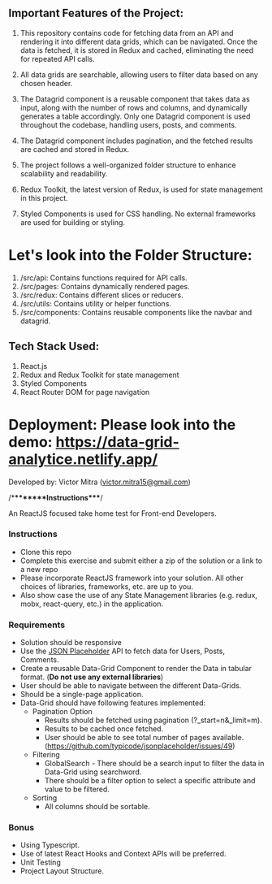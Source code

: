 ## Important Features of the Project:

1. This repository contains code for fetching data from an API and rendering it into different data grids, which can be navigated. Once the data is fetched, it is stored in Redux and cached, eliminating the need for repeated API calls.

2. All data grids are searchable, allowing users to filter data based on any chosen header.

3. The Datagrid component is a reusable component that takes data as input, along with the number of rows and columns, and dynamically generates a table accordingly. Only one Datagrid component is used throughout the codebase, handling users, posts, and comments.

4. The Datagrid component includes pagination, and the fetched results are cached and stored in Redux.

5. The project follows a well-organized folder structure to enhance scalability and readability.

6. Redux Toolkit, the latest version of Redux, is used for state management in this project.

7. Styled Components is used for CSS handling. No external frameworks are used for building or styling.

# Let's look into the Folder Structure:

1. /src/api: Contains functions required for API calls.
2. /src/pages: Contains dynamically rendered pages.
3. /src/redux: Contains different slices or reducers.
4. /src/utils: Contains utility or helper functions.
5. /src/components: Contains reusable components like the navbar and datagrid.

## Tech Stack Used:

1. React.js
2. Redux and Redux Toolkit for state management
3. Styled Components
4. React Router DOM for page navigation
# Deployment:  Please look into the demo: https://data-grid-analytice.netlify.app/

Developed by: Victor Mitra (victor.mitra15@gmail.com)






/\***\*\*\*\*\*\*\***Instructions**\*\*\***/

An ReactJS focused take home test for Front-end Developers.

### Instructions

- Clone this repo
- Complete this exercise and submit either a zip of the solution or a link to a new repo
- Please incorporate ReactJS framework into your solution. All other choices of libraries, frameworks, etc. are up to you.
- Also show case the use of any State Management libraries (e.g. redux, mobx, react-query, etc.) in the application.

### Requirements

- Solution should be responsive
- Use the [JSON Placeholder](https://jsonplaceholder.typicode.com/) API to fetch data for Users, Posts, Comments.
- Create a reusable Data-Grid Component to render the Data in tabular format. (**Do not use any external libraries**)
- User should be able to navigate between the different Data-Grids.
- Should be a single-page application.
- Data-Grid should have following features implemented:
  - Pagination Option
    - Results should be fetched using pagination (?\_start=n&\_limit=m).
    - Results to be cached once fetched.
    - User should be able to see total number of pages available. (https://github.com/typicode/jsonplaceholder/issues/49)
  - Filtering
    - GlobalSearch - There should be a search input to filter the data in Data-Grid using searchword.
    - There should be a filter option to select a specific attribute and value to be filtered.
  - Sorting
    - All columns should be sortable.

### Bonus

- Using Typescript.
- Use of latest React Hooks and Context APIs will be preferred.
- Unit Testing
- Project Layout Structure.
